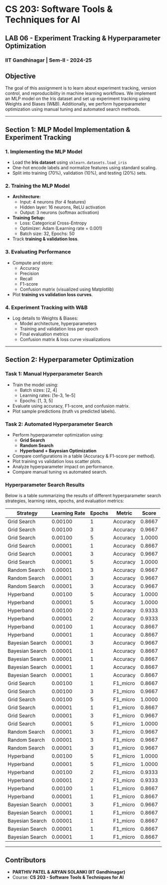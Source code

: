 # CS 203: Software Tools & Techniques for AI

## LAB 06 - Experiment Tracking & Hyperparameter Optimization

### IIT Gandhinagar | Sem-II - 2024-25

## **Objective**

The goal of this assignment is to learn about experiment tracking, version control, and reproducibility in machine learning workflows. We implement an MLP model on the Iris dataset and set up experiment tracking using Weights and Biases (W&B). Additionally, we perform hyperparameter optimization using manual tuning and automated search methods.

---

## **Section 1: MLP Model Implementation & Experiment Tracking**

### **1. Implementing the MLP Model**

- Load the **Iris dataset** using `sklearn.datasets.load_iris`
- One-hot encode labels and normalize features using standard scaling.
- Split into training (70%), validation (10%), and testing (20%) sets.

### **2. Training the MLP Model**

- **Architecture:**
  - Input: 4 neurons (for 4 features)
  - Hidden layer: 16 neurons, ReLU activation
  - Output: 3 neurons (softmax activation)
- **Training Setup:**
  - Loss: Categorical Cross-Entropy
  - Optimizer: Adam (Learning rate = 0.001)
  - Batch size: 32, Epochs: 50
- Track **training & validation loss**.

### **3. Evaluating Performance**

- Compute and store:
  - Accuracy
  - Precision
  - Recall
  - F1-score
  - Confusion matrix (visualized using Matplotlib)
- Plot **training vs validation loss curves**.

### **4. Experiment Tracking with W&B**

- Log details to Weights & Biases:
  - Model architecture, hyperparameters
  - Training and validation loss per epoch
  - Final evaluation metrics
  - Confusion matrix & loss curve visualizations

---

## **Section 2: Hyperparameter Optimization**

### **Task 1: Manual Hyperparameter Search**

- Train the model using:
  - Batch sizes: [2, 4]
  - Learning rates: [1e-3, 1e-5]
  - Epochs: [1, 3, 5]
- Evaluate using accuracy, F1-score, and confusion matrix.
- Plot sample predictions (truth vs predicted labels).

### **Task 2: Automated Hyperparameter Search**

- Perform hyperparameter optimization using:
  - **Grid Search**
  - **Random Search**
  - **Hyperband + Bayesian Optimization**
- Compare configurations in a table (Accuracy & F1-score per method).
- Plot training vs validation loss scatter plots.
- Analyze hyperparameter impact on performance.
- Compare manual tuning vs automated search.

### **Hyperparameter Search Results**

Below is a table summarizing the results of different hyperparameter search strategies, learning rates, epochs, and evaluation metrics:

| Strategy         | Learning Rate | Epochs | Metric  | Score  |
|-----------------|--------------|--------|---------|--------|
| Grid Search    | 0.00100      | 1      | Accuracy | 0.8667 |
| Grid Search    | 0.00100      | 3      | Accuracy | 0.9667 |
| Grid Search    | 0.00100      | 5      | Accuracy | 1.0000 |
| Grid Search    | 0.00001      | 1      | Accuracy | 0.8667 |
| Grid Search    | 0.00001      | 3      | Accuracy | 0.9667 |
| Grid Search    | 0.00001      | 5      | Accuracy | 1.0000 |
| Random Search  | 0.00001      | 3      | Accuracy | 0.9667 |
| Random Search  | 0.00001      | 3      | Accuracy | 0.9667 |
| Random Search  | 0.00001      | 3      | Accuracy | 0.9667 |
| Hyperband      | 0.00100      | 5      | Accuracy | 1.0000 |
| Hyperband      | 0.00001      | 5      | Accuracy | 1.0000 |
| Hyperband      | 0.00100      | 2      | Accuracy | 0.9333 |
| Hyperband      | 0.00001      | 2      | Accuracy | 0.9333 |
| Hyperband      | 0.00100      | 1      | Accuracy | 0.8667 |
| Hyperband      | 0.00001      | 1      | Accuracy | 0.8667 |
| Bayesian Search| 0.00001      | 3      | Accuracy | 0.9667 |
| Bayesian Search| 0.00001      | 1      | Accuracy | 0.8667 |
| Bayesian Search| 0.00001      | 1      | Accuracy | 0.8667 |
| Bayesian Search| 0.00001      | 1      | Accuracy | 0.8667 |
| Bayesian Search| 0.00001      | 1      | Accuracy | 0.8667 |
| Grid Search    | 0.00100      | 1      | F1_micro | 0.8667 |
| Grid Search    | 0.00100      | 3      | F1_micro | 0.9667 |
| Grid Search    | 0.00100      | 5      | F1_micro | 1.0000 |
| Grid Search    | 0.00001      | 1      | F1_micro | 0.8667 |
| Grid Search    | 0.00001      | 3      | F1_micro | 0.9667 |
| Grid Search    | 0.00001      | 5      | F1_micro | 1.0000 |
| Random Search  | 0.00001      | 3      | F1_micro | 0.9667 |
| Random Search  | 0.00001      | 3      | F1_micro | 0.9667 |
| Random Search  | 0.00001      | 3      | F1_micro | 0.9667 |
| Hyperband      | 0.00100      | 5      | F1_micro | 1.0000 |
| Hyperband      | 0.00001      | 5      | F1_micro | 1.0000 |
| Hyperband      | 0.00100      | 2      | F1_micro | 0.9333 |
| Hyperband      | 0.00001      | 2      | F1_micro | 0.9333 |
| Hyperband      | 0.00100      | 1      | F1_micro | 0.8667 |
| Hyperband      | 0.00001      | 1      | F1_micro | 0.8667 |
| Bayesian Search| 0.00001      | 3      | F1_micro | 0.9667 |
| Bayesian Search| 0.00001      | 1      | F1_micro | 0.8667 |
| Bayesian Search| 0.00001      | 1      | F1_micro | 0.8667 |
| Bayesian Search| 0.00001      | 1      | F1_micro | 0.8667 |
| Bayesian Search| 0.00001      | 1      | F1_micro | 0.8667 |

---

## **Contributors**

- **PARTHIV PATEL & ARYAN SOLANKI (IIT Gandhinagar)**
- Course: **CS 203 - Software Tools & Techniques for AI**


